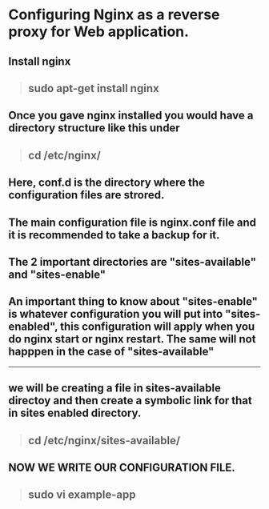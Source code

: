 # Configuring Nginx as a reverse proxy for Web application.


## Install nginx 
>## sudo apt-get install nginx

## Once you gave nginx installed you would have a directory structure like this under 
>## cd /etc/nginx/

## Here, conf.d is the directory where the configuration files are strored.
## The main configuration file is nginx.conf file and it is recommended to take a backup for it.

## The 2 important directories are "sites-available" and "sites-enable"
## An important thing to know about "sites-enable" is whatever configuration you will put into "sites-enabled", this configuration will apply when you do nginx start or nginx restart. The same will not happpen in the case of "sites-available"
---------------------------------------------
## we will be creating a file in sites-available directoy and then create a symbolic link for that in sites enabled directory.

>## cd /etc/nginx/sites-available/
## NOW WE WRITE OUR CONFIGURATION FILE.
>## sudo vi example-app



